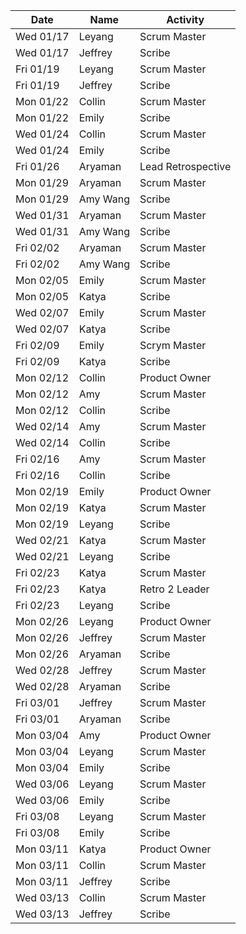 | Date      | Name              | Activity                                               |
|-----------|-------------------|--------------------------------------------------------|
| Wed 01/17 | Leyang            | Scrum Master                                           | 
| Wed 01/17 | Jeffrey           | Scribe                                                 |   
| Fri 01/19 | Leyang            | Scrum Master                                           | 
| Fri 01/19 | Jeffrey           | Scribe                                                 | 
| Mon 01/22 | Collin            | Scrum Master                                           | 
| Mon 01/22 | Emily             | Scribe                                                 | 
| Wed 01/24 | Collin            | Scrum Master                                           | 
| Wed 01/24 | Emily             | Scribe                                                 | 
| Fri 01/26 | Aryaman           | Lead Retrospective                                     |
| Mon 01/29 | Aryaman           | Scrum Master                                           |
| Mon 01/29 | Amy Wang          | Scribe                                                 |               
| Wed 01/31 | Aryaman           | Scrum Master                                           |
| Wed 01/31 | Amy Wang          | Scribe                                                 |
| Fri 02/02 | Aryaman           | Scrum Master                                         
| Fri 02/02 | Amy Wang          | Scribe
| Mon 02/05 | Emily           | Scrum Master
| Mon 02/05 | Katya          | Scribe
| Wed 02/07 | Emily           | Scrum Master
| Wed 02/07 | Katya          | Scribe
| Fri 02/09 | Emily          | Scrym Master
| Fri 02/09 | Katya          | Scribe
| Mon 02/12 | Collin        | Product Owner
| Mon 02/12 | Amy        | Scrum Master
| Mon 02/12 | Collin        | Scribe
| Wed 02/14 | Amy        | Scrum Master
| Wed 02/14 | Collin        | Scribe
| Fri 02/16 | Amy        | Scrum Master
| Fri 02/16 | Collin        | Scribe
| Mon 02/19 | Emily        | Product Owner
| Mon 02/19 | Katya     | Scrum Master
| Mon 02/19 | Leyang       | Scribe
| Wed 02/21 | Katya      | Scrum Master
| Wed 02/21 | Leyang       | Scribe
| Fri 02/23 | Katya      | Scrum Master
| Fri 02/23 | Katya     | Retro 2 Leader
| Fri 02/23 | Leyang       | Scribe
| Mon 02/26 | Leyang       | Product Owner
| Mon 02/26 | Jeffrey    | Scrum Master
| Mon 02/26 | Aryaman       | Scribe
| Wed 02/28 | Jeffrey    | Scrum Master
| Wed 02/28 | Aryaman       | Scribe
| Fri 03/01 | Jeffrey    | Scrum Master
| Fri 03/01 | Aryaman       | Scribe
| Mon 03/04 | Amy      | Product Owner
| Mon 03/04 | Leyang   | Scrum Master
| Mon 03/04 | Emily       | Scribe
| Wed 03/06 | Leyang   | Scrum Master
| Wed 03/06 | Emily       | Scribe
| Fri 03/08 | Leyang   | Scrum Master
| Fri 03/08 | Emily       | Scribe
| Mon 03/11 | Katya    | Product Owner
| Mon 03/11 | Collin   | Scrum Master
| Mon 03/11 | Jeffrey      | Scribe
| Wed 03/13 | Collin   | Scrum Master
| Wed 03/13 | Jeffrey      | Scribe

